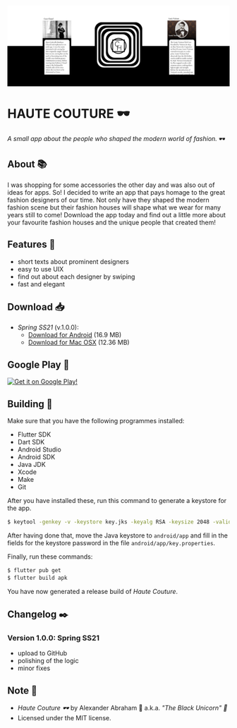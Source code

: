 <p align="center">
 <img src="https://github.com/iamtheblackunicorn/hautecouture/raw/main/assets/images/banner.png"/>
</p>

# HAUTE COUTURE :dark_sunglasses:

*A small app about the people who shaped the modern world of fashion.* :dark_sunglasses:

## About :books:

I was shopping for some accessories the other day and was also out of ideas for apps. So! I decided to write an app that pays homage to the great fashion designers of our time. Not only have they shaped the modern fashion scene but their fashion houses will shape what we wear for many years still to come! Download the app today and find out a little more about your favourite fashion houses and the unique people that created them!

## Features :test_tube:

- short texts about prominent designers
- easy to use UIX
- find out about each designer by swiping
- fast and elegant

## Download :inbox_tray:

- *Spring SS21* (v.1.0.0):
  - [Download for Android](https://github.com/iamtheblackunicorn/hautecouture/releases/download/v.1.0.0/HauteCouture-v1.0.0-SpringSS21-Release.apk) (16.9 MB)
  - [Download for Mac OSX](https://github.com/iamtheblackunicorn/hautecouture/releases/download/v.1.0.0/HauteCouture-v1.0.0-SpringSS21.app.zip) (12.36 MB)

## Google Play :robot:

[![Get it on Google Play!](https://blckunicorn.art/assets/images/static/GooglePlayDownload.png)](https://play.google.com/store/apps/details?id=com.blackunicorn.hautecouture)

## Building :hammer:

Make sure that you have the following programmes installed:

- Flutter SDK
- Dart SDK
- Android Studio
- Android SDK
- Java JDK
- Xcode
- Make
- Git

After you have installed these, run this command to generate a keystore for the app.

```bash
$ keytool -genkey -v -keystore key.jks -keyalg RSA -keysize 2048 -validity 10000 -alias key
```

After having done that, move the Java keystore to `android/app` and fill in the fields for the keystore password in the file `android/app/key.properties`.

Finally, run these commands:

```bash
$ flutter pub get
$ flutter build apk
```

You have now generated a release build of *Haute Couture*.

## Changelog :black_nib:

### Version 1.0.0: Spring SS21

- upload to GitHub
- polishing of the logic
- minor fixes

## Note :scroll:

- *Haute Couture :dark_sunglasses:* by Alexander Abraham :black_heart: a.k.a. *"The Black Unicorn" :unicorn:*
- Licensed under the MIT license.
